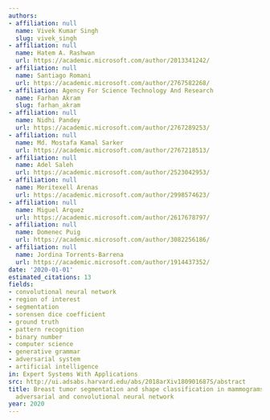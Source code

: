 ```yaml
---
authors:
- affiliation: null
  name: Vivek Kumar Singh
  slug: vivek_singh
- affiliation: null
  name: Hatem A. Rashwan
  url: https://academic.microsoft.com/author/2013341242/
- affiliation: null
  name: Santiago Romani
  url: https://academic.microsoft.com/author/2767582268/
- affiliation: Agency For Science Technology And Research
  name: Farhan Akram
  slug: farhan_akram
- affiliation: null
  name: Nidhi Pandey
  url: https://academic.microsoft.com/author/2767289253/
- affiliation: null
  name: Md. Mostafa Kamal Sarker
  url: https://academic.microsoft.com/author/2767218513/
- affiliation: null
  name: Adel Saleh
  url: https://academic.microsoft.com/author/2523042953/
- affiliation: null
  name: Meritexell Arenas
  url: https://academic.microsoft.com/author/2998574623/
- affiliation: null
  name: Miguel Arquez
  url: https://academic.microsoft.com/author/2617678797/
- affiliation: null
  name: Domenec Puig
  url: https://academic.microsoft.com/author/3082256186/
- affiliation: null
  name: Jordina Torrents-Barrena
  url: https://academic.microsoft.com/author/1914437352/
date: '2020-01-01'
estimated_citations: 13
fields:
- convolutional neural network
- region of interest
- segmentation
- sorensen dice coefficient
- ground truth
- pattern recognition
- binary number
- computer science
- generative grammar
- adversarial system
- artificial intelligence
in: Expert Systems With Applications
src: http://ui.adsabs.harvard.edu/abs/2018arXiv180901687S/abstract
title: Breast tumor segmentation and shape classification in mammograms using generative
  adversarial and convolutional neural network
year: 2020
---
```

